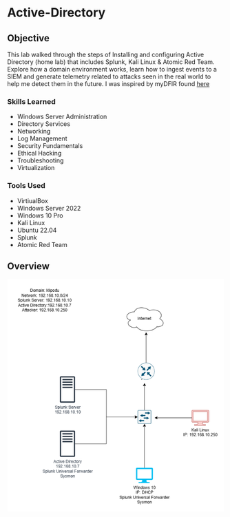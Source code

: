 # Active-Directory

## Objective
This lab walked through the steps of Installing and configuring Active Directory (home lab) that includes Splunk, Kali Linux & Atomic Red Team. 
Explore how a domain environment works, learn how to ingest events to a SIEM and generate telemetry related to attacks seen in the real world to help me detect them in the future. 
I was inspired by myDFIR found [here](https://www.youtube.com/watch?v=5OessbOgyEo&list=PLG6KGSNK4PuBWmX9NykU0wnWamjxdKhDJ&index=13&ab_channel=MyDFIR)

### Skills Learned

- Windows Server Administration
- Directory Services
- Networking
- Log Management
- Security Fundamentals
- Ethical Hacking
- Troubleshooting
- Virtualization
  
### Tools Used

- VirtiualBox
- Windows Server 2022
- Windows 10 Pro
- Kali Linux
- Ubuntu 22.04
- Splunk
- Atomic Red Team

## Overview

<img src="https://github.com/klipodu/Active-Directory/blob/main/Active%20Directory.drawio.png?raw=true" alt="Image Alt">

